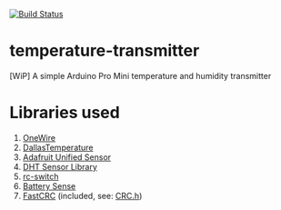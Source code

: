 [![Build Status](https://travis-ci.org/szymonbultrowicz/temperature-transmitter.svg?branch=master)](https://travis-ci.org/szymonbultrowicz/temperature-transmitter)

# temperature-transmitter
[WiP] A simple Arduino Pro Mini temperature and humidity transmitter

# Libraries used
1. [OneWire](https://www.pjrc.com/teensy/td_libs_OneWire.html)
1. [DallasTemperature](https://github.com/milesburton/Arduino-Temperature-Control-Library)
1. [Adafruit Unified Sensor](https://github.com/adafruit/Adafruit_Sensor)
1. [DHT Sensor Library](https://github.com/adafruit/DHT-sensor-library)
1. [rc-switch](https://github.com/sui77/rc-switch)
1. [Battery Sense](https://github.com/rlogiacco/BatterySense)
1. [FastCRC](https://github.com/FrankBoesing/FastCRC) (included, see: [CRC.h](CRC.h))
